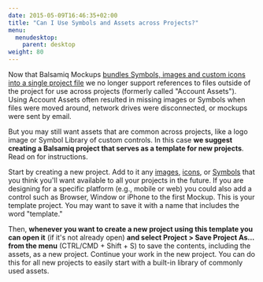 ```yaml
---
date: 2015-05-09T16:46:35+02:00
title: "Can I Use Symbols and Assets across Projects?"
menu:
  menudesktop:
    parent: desktop
weight: 80
---
```

Now that Balsamiq Mockups [bundles Symbols, images and custom icons into a single project file](https://docs.balsamiq.com/desktop/intro/#projects) we no longer support references to files outside of the project for use across projects (formerly called "Account Assets"). Using Account Assets often resulted in missing images or Symbols when files were moved around, network drives were disconnected, or mockups were sent by email.

But you may still want assets that are common across projects, like a logo image or Symbol Library of custom controls. In this case **we suggest creating a Balsamiq project that serves as a template for new projects**. Read on for instructions.

Start by creating a new project. Add to it any [images](https://docs.balsamiq.com/desktop/images/), [icons](https://docs.balsamiq.com/desktop/icons/#adding-your-own-custom-icons), or [Symbols](https://docs.balsamiq.com/desktop/symbols/) that you think you'll want available to all your projects in the future. If you are designing for a specific platform (e.g., mobile or web) you could also add a control such as Browser, Window or iPhone to the first Mockup. This is your template project. You may want to save it with a name that includes the word "template."

Then, **whenever you want to create a new project using this template you can open it** (if it's not already open) **and select Project > Save Project As... from the menu** (CTRL/CMD + Shift + S) to save the contents, including the assets, as a new project. Continue your work in the new project. You can do this for all new projects to easily start with a built-in library of commonly used assets.
